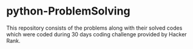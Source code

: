 # python-ProblemSolving
This repository consists of the problems along with their solved codes which were coded during 30 days coding challenge provided by Hacker Rank.

